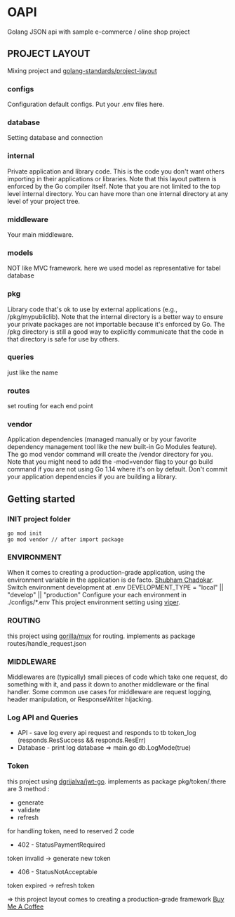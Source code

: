 # OAPI

Golang JSON api with sample e-commerce / oline shop project

## PROJECT LAYOUT

Mixing project and [golang-standards/project-layout](https://github.com/golang-standards/project-layout)

### configs

Configuration default configs.
Put your .env files here.

### database

Setting database and connection

### internal

Private application and library code. 
This is the code you don't want others importing in their applications or libraries. 
Note that this layout pattern is enforced by the Go compiler itself. 
Note that you are not limited to the top level internal directory. 
You can have more than one internal directory at any level of your project tree.

### middleware

Your main middleware.

### models

NOT like MVC framework.
here we used model as representative for tabel database

### pkg

Library code that's ok to use by external applications (e.g., /pkg/mypubliclib). 
Note that the internal directory is a better way to ensure your private packages are not importable because it's enforced by Go. 
The /pkg directory is still a good way to explicitly communicate that the code in that directory is safe for use by others. 

### queries

just like the name

### routes

set routing for each end point

### vendor

Application dependencies (managed manually or by your favorite dependency management tool like the new built-in Go Modules feature). 
The go mod vendor command will create the /vendor directory for you. 
Note that you might need to add the -mod=vendor flag to your go build command if you are not using Go 1.14 where it's on by default.
Don't commit your application dependencies if you are building a library.

## Getting started

### INIT project folder

```
go mod init
go mod vendor // after import package
```

### ENVIRONMENT

When it comes to creating a production-grade application, using the environment variable in the application is de facto. [Shubham Chadokar](https://schadokar.dev/posts/go-env-ways/).
Switch environment development at .env
DEVELOPMENT_TYPE = "local" || "develop" || "production"
Configure your each environment in ./configs/*.env
This project environment setting using [viper](https://github.com/spf13/viper).

### ROUTING

this project using [gorilla/mux](https://github.com/gorilla/mux) for routing.
implements as package routes/handle_request.json

### MIDDLEWARE

Middlewares are (typically) small pieces of code which take one request, do something with it, and pass it down to another middleware or the final handler. Some common use cases for middleware are request logging, header manipulation, or ResponseWriter hijacking.


### Log API and Queries

* API - save log every api request and responds to tb token_log (responds.ResSuccess && responds.ResErr)
* Database - print log database => main.go db.LogMode(true)


### Token

this project using [dgrijalva/jwt-go](https://github.com/dgrijalva/jwt-go).
implements as package pkg/token/.there are 3 method :
* generate
* validate
* refresh

for handling token, need to reserved 2 code
* 402 - StatusPaymentRequired

token invalid -> generate new token
* 406 - StatusNotAcceptable

token expired -> refresh token

=> this project layout comes to creating a production-grade framework
[Buy Me A Coffee](https://www.buymeacoffee.com/0hans)